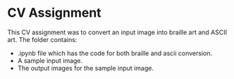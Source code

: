 # CV Assignment

This CV assignment was to convert an input image into braille art and ASCII art.
The folder contains:
- .ipynb file which has the code for both braille and ascii conversion.
- A sample input image.
- The output images for the sample input image.


